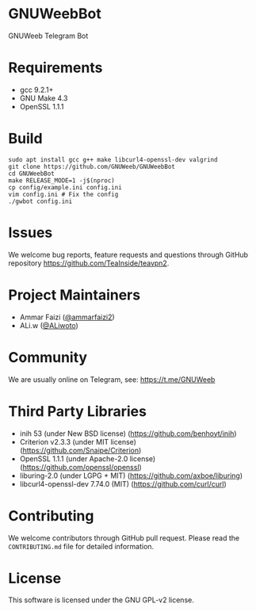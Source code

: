 # GNUWeebBot
GNUWeeb Telegram Bot


# Requirements
- gcc 9.2.1+
- GNU Make 4.3
- OpenSSL 1.1.1


# Build
```
sudo apt install gcc g++ make libcurl4-openssl-dev valgrind
git clone https://github.com/GNUWeeb/GNUWeebBot
cd GNUWeebBot
make RELEASE_MODE=1 -j$(nproc)
cp config/example.ini config.ini
vim config.ini # Fix the config
./gwbot config.ini
```

# Issues
We welcome bug reports, feature requests and questions through GitHub
repository https://github.com/TeaInside/teavpn2.


# Project Maintainers
- Ammar Faizi ([@ammarfaizi2](https://github.com/ammarfaizi2))
- ALi.w ([@ALiwoto](https://github.com/ALiwoto))


# Community
We are usually online on Telegram, see: https://t.me/GNUWeeb


# Third Party Libraries
- inih 53 (under New BSD license) (https://github.com/benhoyt/inih)
- Criterion v2.3.3 (under MIT license) (https://github.com/Snaipe/Criterion)
- OpenSSL 1.1.1 (under Apache-2.0 license) (https://github.com/openssl/openssl)
- liburing-2.0 (under LGPG + MIT) (https://github.com/axboe/liburing)
- libcurl4-openssl-dev 7.74.0 (MIT) (https://github.com/curl/curl)


# Contributing
We welcome contributors through GitHub pull request. Please read the
`CONTRIBUTING.md` file for detailed information.


# License
This software is licensed under the GNU GPL-v2 license.
